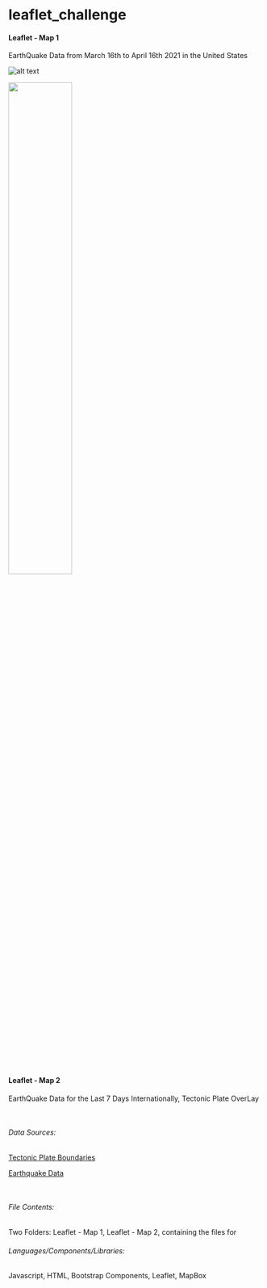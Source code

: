 # leaflet_challenge

<h4>Leaflet - Map 1 </h4>

<p>EarthQuake Data from March 16th to April 16th 2021 in the United States </p>

![alt text](https://github.com/cspence001/leaflet_challenge/blob/main/Leaflet_Map1/img/Screen%20Shot%202021-04-20%20at%2012.34.14%20PM.png)

<img src="https://github.com/cspence001/leaflet_challenge/blob/main/Leaflet_Map1/img/Screen%20Shot%202021-04-20%20at%2012.34.14%20PM.png" width="50%" height="50%">

<br>

<h4>Leaflet - Map 2 </h4>

<p>EarthQuake Data for the Last 7 Days Internationally, Tectonic Plate OverLay </p>

<br>
<h6>Data Sources: </h6> 

<a href="https://github.com/fraxen/tectonicplates">Tectonic Plate Boundaries</a>

<a href="https://earthquake.usgs.gov/">Earthquake Data</a>

<br>

<h6>File Contents: </h6> Two Folders: Leaflet - Map 1, Leaflet - Map 2, containing the files for 
<br>

<h6>Languages/Components/Libraries: </h6> Javascript, HTML, Bootstrap Components, Leaflet, MapBox <br>




  
